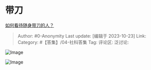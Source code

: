 # 带刀
[如何看待随身带刀的人？](https://www.zhihu.com/question/41645638/answer/3260476867)

> Author: #0-Anonymity
> Last update: [编辑于 2023-10-23]
> Link:
> Category: #【答集】/04-社科答集 
> Tag:
> 评论区:
> 泛讨论:

![Image](https://picx.zhimg.com/50/v2-4fc2e73f58d7b578e137ca2bb9c67efd_720w.jpg?source=1940ef5c)

![Image](https://pica.zhimg.com/50/v2-d5b11fe418a23eedd30febc112a3d8dd_720w.jpg?source=1940ef5c)